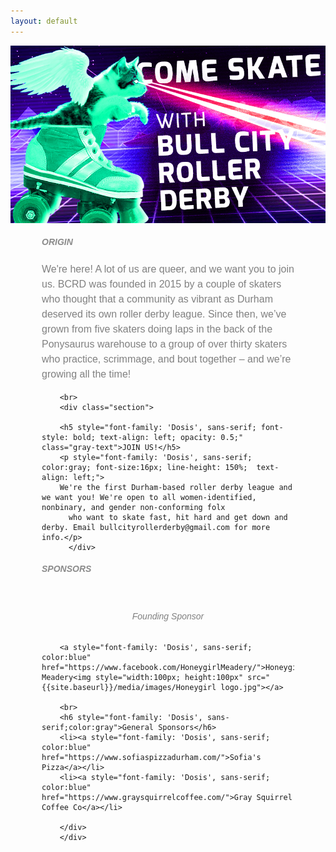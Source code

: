 ```yaml
---
layout: default
---
```


<!-- Hero photo -->
<div class="col m12 center-align">
<img class="center responsive-img" src="media/images/KITTENwide.jpg">
</div>
<div class="container" style="padding-left:50px; padding-right:50px;">

<div class="section">


  <div class="col m12 left-align" >
        <div class="section">
        <h5 style="font-family: 'Dosis', sans-serif; font-style: bold; text-align: left; opacity: 0.5;" class="gray-text">ORIGIN</h5>
        <p style="font-family: 'Dosis', sans-serif; color:gray; font-size:16px; line-height: 150%;  text-align: left; ">We're here! A lot of us are queer, and we want you to join us. BCRD was
        founded in 2015 by a couple of skaters who thought that a community as vibrant as Durham deserved its own roller derby league. Since then, we’ve grown from five skaters doing laps
        in the back of the Ponysaurus warehouse to a group of over thirty skaters who practice,
        scrimmage, and bout together – and we’re growing all the time!
        </p>
        </div>
        
        <br>
        <div class="section">

        <h5 style="font-family: 'Dosis', sans-serif; font-style: bold; text-align: left; opacity: 0.5;" class="gray-text">JOIN US!</h5>
        <p style="font-family: 'Dosis', sans-serif; color:gray; font-size:16px; line-height: 150%;  text-align: left;">
        We're the first Durham-based roller derby league and we want you! We're open to all women-identified, nonbinary, and gender non-conforming folx
          who want to skate fast, hit hard and get down and derby. Email bullcityrollerderby@gmail.com for more info.</p>
          </div>
  </div>
  <div class="col m12 left-align" >
        <div class="section">
        <h5 style="font-family: 'Dosis', sans-serif; font-style: bold; text-align: left; opacity: 0.5;" class="gray-text">SPONSORS</h5>
        <br>
        <h6 style="font-family: 'Dosis', sans-serif; text-align: center; color:gray">Founding Sponsor</h6>


        
        <a style="font-family: 'Dosis', sans-serif; color:blue" href="https://www.facebook.com/HoneygirlMeadery/">Honeygirl Meadery<img style="width:100px; height:100px" src="{{site.baseurl}}/media/images/Honeygirl logo.jpg"></a>

        <br>
        <h6 style="font-family: 'Dosis', sans-serif;color:gray">General Sponsors</h6>
        <li><a style="font-family: 'Dosis', sans-serif; color:blue" href="https://www.sofiaspizzadurham.com/">Sofia's Pizza</a></li>
        <li><a style="font-family: 'Dosis', sans-serif; color:blue" href="https://www.graysquirrelcoffee.com/">Gray Squirrel Coffee Co</a></li>

        </div>
        </div>
  </div>
  </div>


